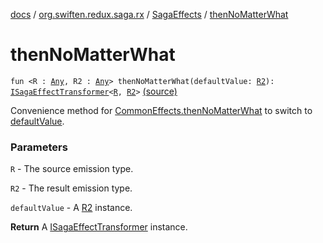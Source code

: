 [docs](../../index.md) / [org.swiften.redux.saga.rx](../index.md) / [SagaEffects](index.md) / [thenNoMatterWhat](./then-no-matter-what.md)

# thenNoMatterWhat

`fun <R : `[`Any`](https://kotlinlang.org/api/latest/jvm/stdlib/kotlin/-any/index.html)`, R2 : `[`Any`](https://kotlinlang.org/api/latest/jvm/stdlib/kotlin/-any/index.html)`> thenNoMatterWhat(defaultValue: `[`R2`](then-no-matter-what.md#R2)`): `[`ISagaEffectTransformer`](../../org.swiften.redux.saga.common/-i-saga-effect-transformer.md)`<`[`R`](then-no-matter-what.md#R)`, `[`R2`](then-no-matter-what.md#R2)`>` [(source)](https://github.com/protoman92/KotlinRedux/tree/master/common/common-rx-saga/src/main/kotlin/org/swiften/redux/saga/rx/SagaEffects.kt#L146)

Convenience method for [CommonEffects.thenNoMatterWhat](../../org.swiften.redux.saga.common/-common-effects/then-no-matter-what.md) to switch to [defaultValue](then-no-matter-what.md#org.swiften.redux.saga.rx.SagaEffects$thenNoMatterWhat(org.swiften.redux.saga.rx.SagaEffects.thenNoMatterWhat.R2)/defaultValue).

### Parameters

`R` - The source emission type.

`R2` - The result emission type.

`defaultValue` - A [R2](then-no-matter-what.md#R2) instance.

**Return**
A [ISagaEffectTransformer](../../org.swiften.redux.saga.common/-i-saga-effect-transformer.md) instance.


